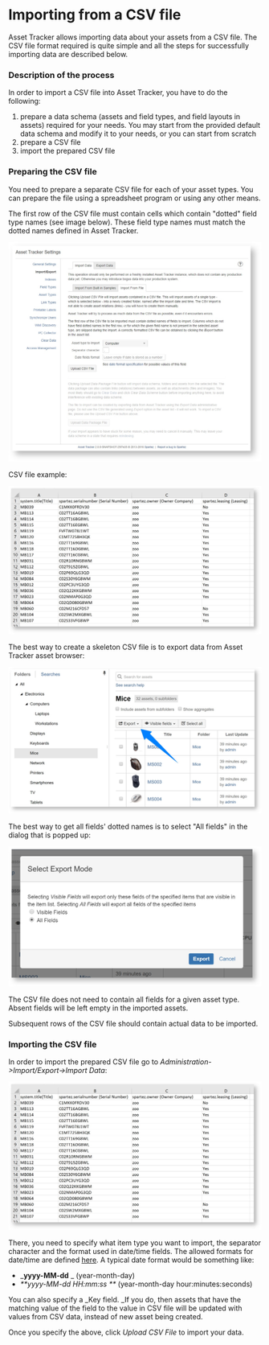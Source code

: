 # Importing from a CSV file

Asset Tracker allows importing data about your assets from a CSV file. The CSV file format required is quite simple and all the steps for successfully importing data are described below.

### Description of the process

In order to import a CSV file into Asset Tracker, you have to do the following:

1. prepare a data schema \(assets and field types, and field layouts in assets\)  required for your needs. You may start from the provided default data schema and modify it to your needs, or you can start from scratch
2. prepare a CSV file
3. import the prepared CSV file

### Preparing the CSV file

You need to prepare a separate CSV file for each of your asset types. You can prepare the file using a spreadsheet program or using any other means.

The first row of the CSV file must contain cells which contain "dotted" field type names \(see image below\). These field type names must match the dotted names defined in Asset Tracker.

![](../../.gitbook/assets/image%20%2841%29.png)



CSV file example:

![](../../.gitbook/assets/image%20%2834%29.png)



The best way to create a skeleton CSV file is to export data from Asset Tracker asset browser:

![](../../.gitbook/assets/image%20%2859%29.png)



The best way to get all fields' dotted names is to select "All fields" in the dialog that is popped up:

![](../../.gitbook/assets/image%20%2851%29.png)



The CSV file does not need to contain all fields for a given asset type. Absent fields will be left empty in the imported assets.

Subsequent rows of the CSV file should contain actual data to be imported.

### Importing the CSV file

In order to import the prepared CSV file go to _Administration-&gt;Import/Export-&gt;Import Data_:

![](../../.gitbook/assets/image%20%2826%29.png)

There, you need to specify what item type you want to import, the separator character and the format used in date/time fields. The allowed formats for date/time are defined [here](http://docs.oracle.com/javase/7/docs/api/java/text/SimpleDateFormat.html). A typical date format would be something like:

* _**yyyy-MM-dd**  _     \(year-month-day\)
* _**yyyy-MM-dd HH:mm:ss **_    \(year-month-day hour:minutes:seconds\)

You can also specify a _Key field. _If you do, then assets that have the matching value of the field to the value in CSV file will be updated with values from CSV data, instead of new asset being created.

Once you specify the above, click _Upload CSV File_ to import your data.

